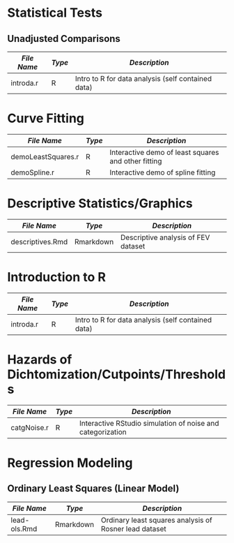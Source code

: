 # Statistical Tests
## Unadjusted Comparisons
*File Name* | *Type* | *Description*
---- | ---- | ----
introda.r | R | Intro to R for data analysis (self contained data) 


# Curve Fitting
*File Name* | *Type* | *Description*
---- | ---- | ----
demoLeastSquares.r | R | Interactive demo of least squares and other fitting
demoSpline.r | R | Interactive demo of spline fitting


# Descriptive Statistics/Graphics
*File Name* | *Type* | *Description*
---- | ---- | ----
descriptives.Rmd | Rmarkdown | Descriptive analysis of FEV dataset


# Introduction to R
*File Name* | *Type* | *Description*
---- | ---- | ----
introda.r | R | Intro to R for data analysis (self contained data) 


# Hazards of Dichtomization/Cutpoints/Thresholds
*File Name* | *Type* | *Description*
---- | ---- | ----
catgNoise.r | R | Interactive RStudio simulation of noise and categorization


# Regression Modeling
## Ordinary Least Squares (Linear Model)
*File Name* | *Type* | *Description*
---- | ---- | ----
lead-ols.Rmd | Rmarkdown | Ordinary least squares analysis of Rosner lead dataset
